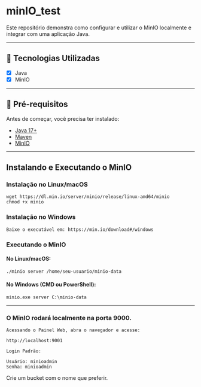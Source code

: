 # minIO_test
Este repositório demonstra como configurar e utilizar o MinIO localmente e integrar com uma aplicação Java.

---
## 🚀 Tecnologias Utilizadas
- [x] Java
- [x] MinIO
---
## 📌 Pré-requisitos
Antes de começar, você precisa ter instalado:
- [Java 17+](https://www.oracle.com/java/technologies/javase/jdk17-archive-downloads.html)
- [Maven](https://maven.apache.org/)
- [MinIO](https://min.io/download)

---
## Instalando e Executando o MinIO

### Instalação no Linux/macOS

    wget https://dl.min.io/server/minio/release/linux-amd64/minio
    chmod +x minio

### Instalação no Windows

    Baixe o executável em: https://min.io/download#/windows

### Executando o MinIO

#### No Linux/macOS:

    ./minio server /home/seu-usuario/minio-data

#### No Windows (CMD ou PowerShell):

    minio.exe server C:\minio-data
---

### O MinIO rodará localmente na porta 9000.

    Acessando o Painel Web, abra o navegador e acesse:

    http://localhost:9001

    Login Padrão:

    Usuário: minioadmin
    Senha: minioadmin

 Crie um bucket com o nome que preferir.